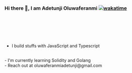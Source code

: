 ### Hi there 👋, I am Adetunji Oluwaferanmi [![wakatime](https://wakatime.com/badge/user/82fc010c-9e78-44cc-87c7-b93dbb77e763.svg)](https://wakatime.com/@82fc010c-9e78-44cc-87c7-b93dbb77e763)
<br>
<p align="left"> <img src="https://komarev.com/ghpvc/?username=oluwaferanmiadetunji&label=Profile%20views&color=0e75b6&style=flat" alt="" /> </p>

<p><img align="left" src="https://github-readme-stats.vercel.app/api/top-langs?username=oluwaferanmiadetunji&show_icons=true&locale=en&layout=compact&theme=onedark" alt="" /></p>

<p>&nbsp;<img align="center" src="https://github-readme-stats.vercel.app/api?username=oluwaferanmiadetunji&show_icons=true&locale=en&theme=onedark" alt="" /></p>

<p><img align="center" src="https://github-readme-streak-stats.herokuapp.com/?user=oluwaferanmiadetunji&theme=onedark" alt="" /></p>


- I build stuffs with JavaScript and Typescript
<br>
- I'm currently learning Solidity and Golang
<br>
- Reach out at oluwaferanmiadetunji@gmail.com

<br/>
<br/>

